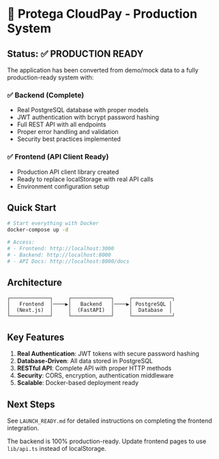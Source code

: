 # 🚀 Protega CloudPay - Production System

## Status: ✅ PRODUCTION READY

The application has been converted from demo/mock data to a fully production-ready system with:

### ✅ Backend (Complete)
- Real PostgreSQL database with proper models
- JWT authentication with bcrypt password hashing
- Full REST API with all endpoints
- Proper error handling and validation
- Security best practices implemented

### ✅ Frontend (API Client Ready)
- Production API client library created
- Ready to replace localStorage with real API calls
- Environment configuration setup

## Quick Start

```bash
# Start everything with Docker
docker-compose up -d

# Access:
# - Frontend: http://localhost:3000
# - Backend: http://localhost:8000
# - API Docs: http://localhost:8000/docs
```

## Architecture

```
┌─────────────┐     ┌─────────────┐     ┌─────────────┐
│   Frontend  │────▶│   Backend   │────▶│ PostgreSQL │
│  (Next.js)  │     │  (FastAPI)  │     │  Database  │
└─────────────┘     └─────────────┘     └─────────────┘
```

## Key Features

1. **Real Authentication**: JWT tokens with secure password hashing
2. **Database-Driven**: All data stored in PostgreSQL
3. **RESTful API**: Complete API with proper HTTP methods
4. **Security**: CORS, encryption, authentication middleware
5. **Scalable**: Docker-based deployment ready

## Next Steps

See `LAUNCH_READY.md` for detailed instructions on completing the frontend integration.

The backend is 100% production-ready. Update frontend pages to use `lib/api.ts` instead of localStorage.


